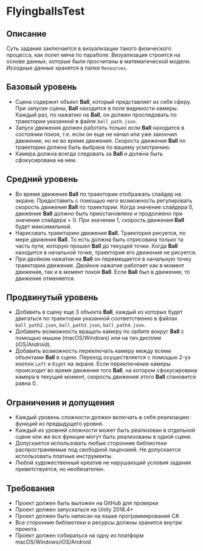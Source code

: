 # FlyingballsTest

## Описание
Суть задания заключается в визуализации такого физического процесса, как полет мяча по параболе. Визуализация строится на основе данных, которые были просчитаны в математической модели. Исходные данные хранятся в папке `Resources`.

## Базовый уровень
  - Сцена содержит объект **Ball**, который представляет из себя сферу. При запуске сцены, **Ball** находится в поле видимости камеры. Каждый раз, по нажатию на **Ball**, он должен проследовать по траектории указанной в файле `ball_path.json`.
  - Запуск движения должен работать только если **Ball** находится в состоянии покоя, т.е. если он еще не начал или уже закончил движение, но не во время движения. Скорость движения **Ball** по траектории должна быть выбрана по вашему усмотрению.
  - Камера должна всегда следовать за **Ball** и должна быть сфокусирована на нем.
 
## Средний уровень
  - Во время движения **Ball** по траектории отображать слайдер на экране. Предоставить с помощью него возможность регулировать скорость движения **Ball** по траектории. Когда значение слайдера 0, движение **Ball** должно быть приостановлено и продолжено при значении слайдера > 0. При значении 1, скорость движения **Ball** будет максимальной.
  - Нарисовать траекторию движения **Ball**. Траектория рисуется, по мере движения **Ball**. То есть должна быть отрисована только та часть пути, которую прошел **Ball** до текущей точки. Когда **Ball** находится в начальной точке, траектория его движения не рисуется.
  - При двойном нажатии на **Ball** он перемещается в начальную точку траектории движения. Двойное нажатие работает как в момент движения, так и в момент покоя **Ball**. Если **Ball** был в движении, то движение отменяется.
 
## Продвинутый уровень
  - Добавить в сцену еще 3 объекта **Ball**, каждый из которых будет двигаться по траектории указанной соответственно в файлах `ball_path2.json`, `ball_path3.json`, `ball_path4.json`.
  - Добавить возможность вращать камеру по орбите вокруг **Ball** с помощью мышки (macOS/Windows) или на тач дисплее (iOS/Android).
  - Добавить возможность переключать камеру между всеми объектами **Ball** в сцене. Переход осуществляется с помощью 2-ух кнопок `Left` и `Right` на экране. Если переключение камеры происходит во время движения того **Ball**, на котором сфокусирована камера в текущий момент, скорость движения этого **Ball** становится равна 0.
 
## Ограничения и допущения
  - Каждый уровень сложности должен включать в себя реализацию функций из предыдущего уровня.
  - Каждый из уровней сложности может быть  реализован в отдельной сцене или же все функции могут быть реализованы в одной сцене.
  - Допускается использовать любые сторонние библиотеки распространяемые под свободной лицензией. Не допускается использовать платные инструменты.
  - Любой художественный креатив не нарушающий условия задания приветствуется, но необязателен.
 
## Требования
  - Проект должен быть выложен на GitHub для проверки
  - Проект должен запускаться на Unity 2018.4+
  - Проект должен быть написан на языке программирования C#.
  - Все сторонние библиотеки и ресурсы должны хранится внутри проекта.
  - Проект должен собираться на одну из платформ macOS/Windows/iOS/Android
